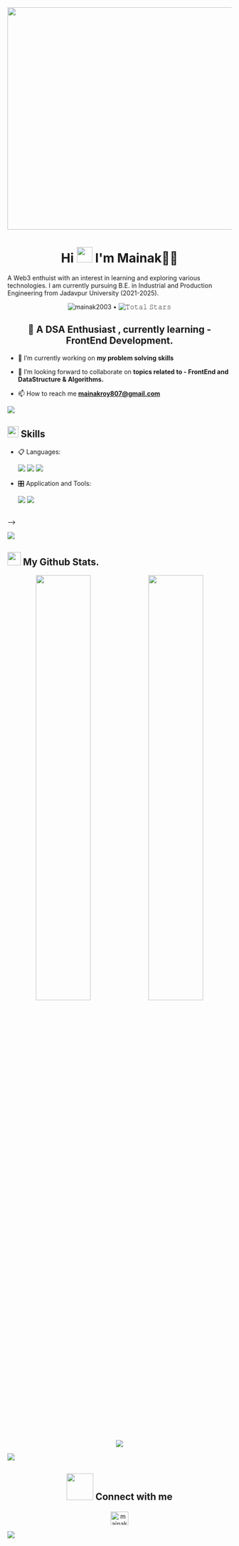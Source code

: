 <img src="https://www.lambdatest.com/resources/images/news24.gif" width="1550px" height="500px">

<h1 align="center">Hi <img src="https://media.giphy.com/media/hvRJCLFzcasrR4ia7z/giphy.gif" width="35"> I'm Mainak🐱‍👤</h1>

A Web3 enthuist with an interest in learning and exploring various technologies. I am currently pursuing B.E. in Industrial and Production Engineering from Jadavpur University (2021-2025).

<p align="center">
    <img src="https://komarev.com/ghpvc/?username=mainak2003&label=Profile%20views&color=0e75b6&style=flat" alt="mainak2003" /> •  
    <img src="https://img.shields.io/github/stars/mainak2003?label=Stars" alt="𝚃𝚘𝚝𝚊𝚕 𝚂𝚝𝚊𝚛𝚜">
  </p>


<h2 align="center">🧠 A  DSA Enthusiast  , currently learning - FrontEnd Development.</h2>




-  🔭 I’m currently working on **my problem solving skills**


- 👯 I’m looking forward to collaborate on **topics related to - FrontEnd and DataStructure & Algorithms.**

- 📫 How to reach me **mainakroy807@gmail.com**


<img src="https://user-images.githubusercontent.com/73097560/115834477-dbab4500-a447-11eb-908a-139a6edaec5c.gif"></a>
## <img src="https://media2.giphy.com/media/QssGEmpkyEOhBCb7e1/giphy.gif?cid=ecf05e47a0n3gi1bfqntqmob8g9aid1oyj2wr3ds3mg700bl&rid=giphy.gif" width ="25"><b> Skills</b>
<p align="center">

- 📋 Languages: 
    
    <img src="https://img.shields.io/badge/html5-000?style=for-the-badge&logo=html5&color=151515&logoColor=000&labelColor=f28a00">
    <img src="https://img.shields.io/badge/css3-000?style=for-the-badge&logo=css3&color=151515&logoColor=000&labelColor=f28a00">
    <img src="https://img.shields.io/badge/javascript-000?style=for-the-badge&logo=javascript&color=151515&logoColor=000&labelColor=f28a00">
   

    
    


    
- 🎛️ Application and Tools:

    <img src="https://img.shields.io/badge/Visual%20Studio%20Code-000?style=for-the-badge&logo=visual-studio-code&color=151515&logoColor=000&labelColor=f28a00">
    <img src="https://img.shields.io/badge/github-000?style=for-the-badge&logo=github&color=151515&logoColor=000&labelColor=f28a00">
    

 
 
</p>
<br>  -->
 

<img src="https://user-images.githubusercontent.com/73097560/115834477-dbab4500-a447-11eb-908a-139a6edaec5c.gif"></a>
## <img src="https://media.giphy.com/media/iY8CRBdQXODJSCERIr/giphy.gif" width="30px"> My Github Stats.

 <p align="center">

  <img width="49.5%" src="https://github-readme-stats.vercel.app/api?username=mainak2003&show_icons=true&theme=dark&hide_border=true&icon_color=f28a00" />
    <img width="49.5%" src="https://github-readme-streak-stats.herokuapp.com/?user=mainak2003&theme=dark&hide_border=true" />
  </a>
</p>



 
 
<p align="center">
<a href="https://github.com/gaurav5677/github-readme-activity-graph#gh-dark-mode-only">
 <img src="https://github-readme-activity-graph.cyclic.app/graph?username=mainak2003&hide_border=true&bg_color=151515&color=A6E8DB&line=01F979&point=00FF04">
</a>
</p>



 <img src="https://user-images.githubusercontent.com/73097560/115834477-dbab4500-a447-11eb-908a-139a6edaec5c.gif"></a>

 ## <p align="center"><img src="https://media.giphy.com/media/LnQjpWaON8nhr21vNW/giphy.gif" width="60"> Connect with me</p>
<p align="center">
<a href="https://www.linkedin.com/in/mainak-roy-9aa2b4242/" target="blank"><img align="center" src="https://visualping.io/blog/images/post/post-63/img1.jpg" alt="mainak-roy-9aa2b4242" height="30" width="40" /></a>
</p>

<img src="https://user-images.githubusercontent.com/61057666/169029838-74df663d-2e62-4d77-bdff-b43f7d63f00f.png">
